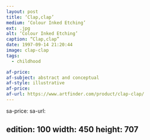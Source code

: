```yaml
---
layout: post
title: ‘Clap,clap’
medium: ‘Colour Inked Etching’
ext: .jpg
alt: ‘Colour Inked Etching’
caption: “Clap,clap”
date: 1997-09-14 21:20:44
image: clap-clap
tags:
  - childhood

af-price:
af-subject: abstract and conceptual
af-style: illustrative
af-price:
af-url: https://www.artfinder.com/product/clap-clap/
---
```



sa-price:
sa-url:

edition: 100
width: 450
height: 707
---

